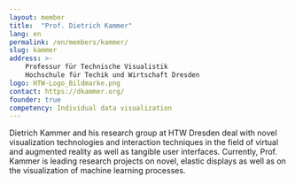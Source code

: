```yaml
---
layout: member
title:  "Prof. Dietrich Kammer"
lang: en
permalink: /en/members/kammer/
slug: kammer
address: >-
    Professur für Technische Visualistik
    Hochschule für Techik und Wirtschaft Dresden
logo: HTW-Logo_Bildmarke.png
contact: https://dkammer.org/
founder: true
competency: Individual data visualization
---
```

Dietrich Kammer and his research group at HTW Dresden deal with novel visualization technologies and interaction techniques in the field of virtual and augmented reality as well as tangible user interfaces. Currently, Prof. Kammer is leading research projects on novel, elastic displays as well as on the visualization of machine learning processes.